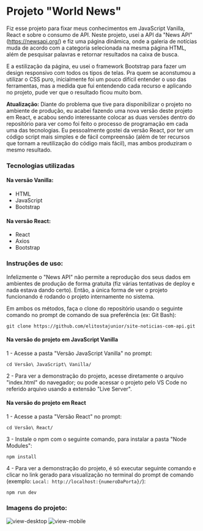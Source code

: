 # Projeto "World News"

Fiz esse projeto para fixar meus conhecimentos em JavaScript Vanilla, React e sobre o consumo de API. Neste projeto, usei a API da "News API" (https://newsapi.org/) e fiz uma página dinâmica, onde a galeria de notícias muda de acordo com a categoria selecionada na mesma página HTML, além de pesquisar palavras e retornar resultados na caixa de busca.

E a estilização da página, eu usei o framework Bootstrap para fazer um design responsivo com todos os tipos de telas. Pra quem se aconstumou a utilizar o CSS puro, inicialmente foi um pouco difícil entender o uso das ferramentas, mas a medida que fui entendendo cada recurso e aplicando no projeto, pude ver que o resultado ficou muito bom.

**Atualização:** Diante do problema que tive para disponibilizar o projeto no ambiente de produção, eu acabei fazendo uma nova versão deste projeto em React, e acabou sendo interessante colocar as duas versões dentro do repositório para ver como foi feito o processo de programação em cada uma das tecnologias. Eu pessoalmente gostei da versão React, por ter um código script mais simples e de fácil compreensão (além de ter recursos que tornam a reutilização do código mais fácil), mas ambos produziram o mesmo resultado.

### Tecnologias utilizadas

#### Na versão Vanilla:

- HTML
- JavaScript 
- Bootstrap

#### Na versão React:

- React
- Axios
- Bootstrap

### Instruções de uso:

Infelizmente o "News API" não permite a reprodução dos seus dados em ambientes de produção de forma gratuita (fiz várias tentativas de deploy e nada estava dando certo). Então, a única forma de ver o projeto funcionando é rodando o projeto internamente no sistema.

Em ambos os métodos, faça o clone do repositório usando o seguinte comando no prompt de comando de sua preferência (ex: Git Bash):
```
git clone https://github.com/elitostajunior/site-noticias-com-api.git
```

#### Na versão do projeto em JavaScript Vanilla

1 - Acesse a pasta "Versão JavaScript Vanilla" no prompt:
```
cd Versão\ JavaScript\ Vanilla/
```

2 - Para ver a demonstração do projeto, acesse diretamente o arquivo "index.html" do navegador; ou pode acessar o projeto pelo VS Code no referido arquivo usando a extensão "Live Server". 

#### Na versão do projeto em React

1 - Acesse a pasta "Versão React" no prompt:
```
cd Versão\ React/
``` 

3 - Instale o npm com o seguinte comando, para instalar a pasta "Node Modules":
```
npm install
```

4 - Para ver a demonstração do projeto, é só executar seguinte comando e clicar no link gerado para visualização no terminal do prompt de comando (exemplo: `Local: http://localhost:{numeroDaPorta}/`):
```
npm run dev
```

### Imagens do projeto:

![view-desktop](https://github.com/elitostajunior/site-noticias-com-api/assets/89365251/7b90c25c-d7b8-4c1c-bc8a-06250ea5d07e)
![view-mobile](https://github.com/elitostajunior/site-noticias-com-api/assets/89365251/142d8128-649b-4ab5-9725-d8b7b4b0fd19)

